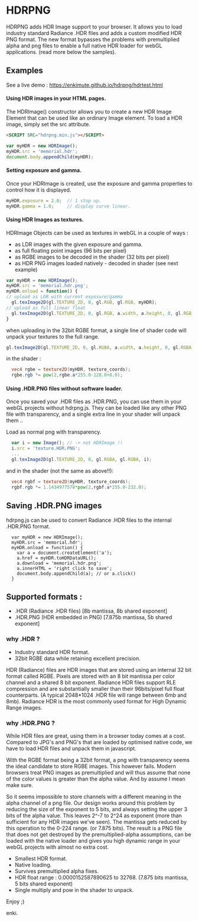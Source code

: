 HDRPNG
======

HDRPNG adds HDR Image support to your browser. It allows you to load industry standard Radiance .HDR files and adds a custom modified HDR PNG format. The new format bypasses the problems with premultiplied alpha and png files to enable a full native HDR loader for webGL applications. (read more below the samples).

## Examples

See a live demo : https://enkimute.github.io/hdrpng/hdrtest.html

<DIV ID="demo_hdr" STYLE="display:none">
  View this page on github pages to get live examples .. 
  
  https://enkimute.github.io/hdrpng
</DIV>
<SCRIPT SRC="hdrpng.js"></SCRIPT>
<SCRIPT>
  var $=document.getElementById.bind(document);
  var demo = $("demo_hdr");
  
  var myHDR = new HDRImage();
  myHDR.src = "memorial.hdr.png";
  
  demo.innerHTML = '';
  demo.appendChild(myHDR);
  demo.style.display="block";
  
  var exposure = document.createElement("input");
  exposure.type = "range"
  exposure.min  = -8;
  exposure.max  = 8;
  exposure.step = 0.1;
  exposure.oninput = function(){ myHDR.exposure = this.value; };
  demo.appendChild(exposure);
</SCRIPT>


#### Using HDR images in your HTML pages.

The HDRImage() constructor allows you to create a new HDR Image Element that can be used like an ordinary Image element. To load a HDR image, simply set the src attribute.

```html
<SCRIPT SRC="hdrpng.min.js"></SCRIPT>
```

```javascript
var myHDR = new HDRImage();
myHDR.src = 'memorial.hdr';
document.body.appendChild(myHDR);
```

#### Setting exposure and gamma. 

Once your HDRImage is created, use the exposure and gamma properties to control how it is displayed. 

```javascript
myHDR.exposure = 2.0;  // 1 stop up. 
myHDR.gamma = 1.0;     // display curve linear.      
```

#### Using HDR Images as textures.

HDRImage Objects can be used as textures in webGL in a couple of ways :
* as LDR images with the given exposure and gamma.
* as full floating point images (96 bits per pixel)
* as RGBE images to be decoded in the shader (32 bits per pixel)
* as HDR PNG images loaded natively - decoded in shader (see next example)

```javascript
var myHDR = new HDRImage();
myHDR.src = 'memorial.hdr.png';
myHDR.onload = function() {
// upload as LDR with current exposure/gamma
  gl.texImage2D(gl.TEXTURE_2D, 0, gl.RGB, gl.RGB, myHDR);  
// upload as full linear float  
  gl.texImage2D(gl.TEXTURE_2D, 0, gl.RGB, a.width, a.height, 0, gl.RGB, gl.FLOAT, myHDR.dataFloat); 
}  
```
when uploading in the 32bit RGBE format, a single line of shader code will unpack your textures to the full range.

```javascript
gl.texImage2D(gl.TEXTURE_2D, 0, gl.RGBA, a.width, a.height, 0, gl.RGBA, gl.UNSIGNED_BYTE, myHDR.dataRGBE);
```
in the shader : 
```glsl
  vec4 rgbe = texture2D(myHDR, texture_coords);
  rgbe.rgb *= pow(2,rgbe.a*255.0-128.0+8.0);
```
#### Using .HDR.PNG files without software loader.

Once you saved your .HDR files as .HDR.PNG, you can use them in your webGL projects without hdrpng.js. They can be loaded like any other PNG file with transparency, and a single extra line in your shader will unpack them ..

Load as normal png with transparency.
```javascript
  var i = new Image(); // -> not HDRImage !!
  i.src = 'texture.HDR.PNG';
  ...
  gl.texImage2D(gl.TEXTURE_2D, 0, gl.RGBA, gl.RGBA, i);
```
and in the shader (not the same as above!!):
```glsl
  vec4 rgbf = texture2D(myHDR, texture_coords);
  rgbf.rgb *= 1.1434977578*pow(2,rgbf.a*255.0-232.0);
```
## Saving .HDR.PNG images

hdrpng.js can be used to convert Radiance .HDR files to the internal .HDR.PNG format.
```
  var myHDR = new HDRImage();
  myHDR.src = 'memorial.hdr';
  myHDR.onload = function() {
    var a = document.createElement('a');
    a.href = myHDR.toHDRDataURL();
    a.download = 'memorial.hdr.png';
    a.innerHTML = 'right click to save';
    document.body.appendChild(a); // or a.click()
  }
```

## Supported formats :

* .HDR (Radiance .HDR files) [8b mantissa, 8b shared exponent]
* .HDR.PNG (HDR embedded in PNG) [7.875b mantissa, 5b shared exponent]

### why .HDR ?

* Industry standard HDR format.
* 32bit RGBE data while retaining excellent precision.

HDR (Radiance) files are HDR images that are stored using an internal 32 bit format called RGBE. Pixels are stored with an 8 bit mantissa per color channel and a shared 8 bit exponent. Radiance HDR files support RLE compression and are substantially smaller than their 96bits/pixel full float counterparts. (A typical 2048*1024 .HDR file will range between 6mb and 8mb). Radiance HDR is the most commonly used format for High Dynamic Range images. 

### why .HDR.PNG ? 

While HDR files are great, using them in a browser today comes at a cost. Compared to JPG's and PNG's that are loaded by optimised native code, we have to load HDR files and unpack them in javascript.

With the RGBE format being a 32bit format, a png with transparency seems the ideal candidate to store RGBE images. This however fails. Modern browsers treat PNG images as premultiplied and will thus assume that none of the color values is greater than the alpha value. And by assume I mean make sure. 

So it seems impossible to store channels with a different meaning in the alpha channel of a png file. Our design works around this problem by reducing the size of the exponent to 5 bits, and always setting the upper 3 bits of the alpha value. This leaves 2^-7 to 2^24 as exponent (more than sufficient for any HDR images we've seen). The mantissa gets reduced by this operation to the 0-224 range. (or 7.875 bits). The result is a PNG file that does not get destroyed by the premultiplied-alpha assumptions, can be loaded with the native loader and gives you high dynamic range in your webGL projects with almost no extra cost. 

* Smallest HDR format.
* Native loading.
* Survives premultiplied alpha fixes.
* HDR float range : 0.0000152587890625 to 32768. (7.875 bits mantissa, 5 bits shared exponent) 
* Single multiply and pow in the shader to unpack.

Enjoy ;)

enki.
